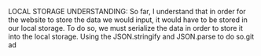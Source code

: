 LOCAL STORAGE UNDERSTANDING: So far, I understand that in order for the website to store the data we would input, it would have to be stored in our local storage. To do so, we must serialize the data in order to store it into the local storage. Using the JSON.stringify and JSON.parse to do so.git ad